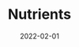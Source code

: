 ---
date: 2022-02-01
##
title:    Nutrients 
## Titel der Publikation, beispielweise The Lancet.
##
authors: 'Kagawa, Y'
##
status:   default
##
en:
  subtitle:   'Influence of Nutritional Intakes in Japan and the United States on COVID-19 Infection'
  ##
  description: 'The U.S. and Japan are both democratic industrialized societies, but the numbers of COVID-19 cases and deaths per million people in the U.S. (including Japanese Americans) are 12.1-times and 17.4-times higher, respectively, than those in Japan. The aim of this study was to investigate the effects of diet on preventing COVID-19 infection. An analysis of dietary intake and the prevalence of obesity in the populations of both countries was performed, and their effects on COVID-19 infection were examined. Approximately 1.5-times more saturated fat and less eicosapentaenoic acid/docosahexaenoic acid are consumed in the U.S. than in Japan. Compared with food intakes in Japan (100%), those in the U.S. were as follows: beef 396%, sugar and sweeteners 235%, fish 44.3%, rice 11.5%, soybeans 0.5%, and tea 54.7%. The last four of these foods contain functional substances that prevent COVID-19. The prevalence of obesity is 7.4- and 10-times greater in the U.S. than in Japan for males and females, respectively. Mendelian randomization established a causal relationship between obesity and COVID-19 infection. Large differences in nutrient intakes and the prevalence of obesity, but not racial differences, may be partly responsible for differences in the incidence and mortality of COVID-19 between the U.S. and Japan.'
  ## 
  tags:    [obesity, saturated fat, EPA/DHA, soybean, diabetes, mortality]
## 
de: 
  ##
  subtitle:   'Einfluss der Nahrungsaufnahme in Japan und den Vereinigten Staaten auf die COVID-19-Infektion'
  ##
  description: 'Die USA und Japan sind beides demokratische Industriegesellschaften, aber die Zahl der COVID-19-Fälle und -Todesfälle pro eine Million Menschen ist in den USA (einschließlich der japanischen Amerikaner) 12,1-mal bzw. 17,4-mal höher als in Japan. Ziel dieser Studie war es, die Auswirkungen der Ernährung auf die Prävention von COVID-19-Infektionen zu untersuchen. Es wurde eine Analyse der Nahrungsaufnahme und der Prävalenz von Fettleibigkeit in den Bevölkerungen beider Länder durchgeführt und deren Auswirkungen auf die COVID-19-Infektion untersucht. In den USA werden etwa 1,5-mal mehr gesättigte Fette und weniger Eicosapentaensäure/Docosahexaensäure konsumiert als in Japan. Verglichen mit der Aufnahme von Lebensmitteln in Japan (100 %) waren die Werte in den USA wie folgt: Rindfleisch 396 %, Zucker und Süßstoffe 235 %, Fisch 44,3 %, Reis 11,5 %, Sojabohnen 0,5 % und Tee 54,7 %. Die vier letztgenannten Lebensmittel enthalten funktionelle Substanzen, die COVID-19 verhindern. Die Prävalenz von Fettleibigkeit ist in den USA bei Männern 7,4- und bei Frauen 10-mal höher als in Japan. Durch Mendelsche Randomisierung konnte ein kausaler Zusammenhang zwischen Fettleibigkeit und COVID-19-Infektion nachgewiesen werden. Große Unterschiede in der Nährstoffzufuhr und der Prävalenz von Fettleibigkeit, nicht aber rassische Unterschiede, könnten teilweise für die Unterschiede in der Inzidenz und Mortalität von COVID-19 zwischen den USA und Japan verantwortlich sein.'
  ## 
  ##
  tags:     [Fettleibigkeit, gesättigte Fette, EPA/DHA, Sojabohnen, Diabetes, Sterblichkeit]
##
group:  "Interventions"
##
credit:      https://doi.org/10.3390/nu14030633
##
## 2020-09-30_10.1038_s41590-020-00808-x.md
---
